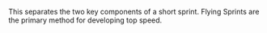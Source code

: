 This separates the two key components of a short sprint. Flying Sprints are the primary method for developing top speed.
